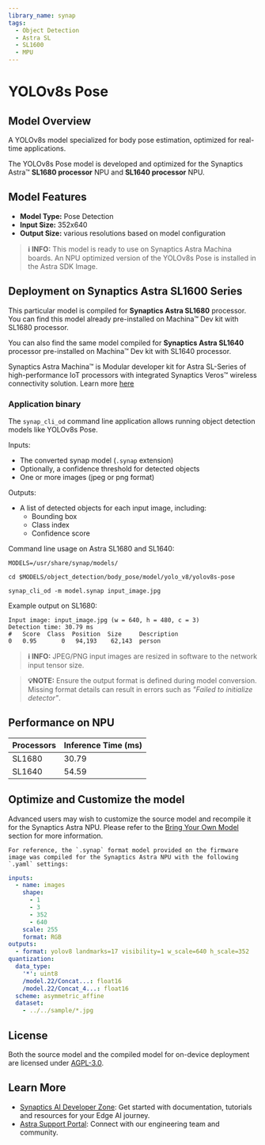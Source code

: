 ```yaml
---
library_name: synap
tags:
  - Object Detection
  - Astra SL
  - SL1600
  - MPU
---
```


  
# YOLOv8s Pose

## Model Overview


A YOLOv8s model specialized for body pose estimation, optimized for real-time applications.


The YOLOv8s Pose model  is developed and optimized for the Synaptics Astra™ **SL1680 processor** NPU and **SL1640 processor** NPU.

## Model Features
- **Model Type:** Pose Detection
- **Input Size:** 352x640
- **Output Size:** various resolutions based on model configuration

> **ℹ️ INFO:** 
> This model is ready to use on Synaptics Astra Machina boards. An NPU optimized version of the YOLOv8s Pose is installed in the Astra SDK Image.


## Deployment on Synaptics Astra SL1600 Series 

This particular model is compiled for **Synaptics Astra SL1680** processor. You can find this model already pre-installed on Machina™ Dev kit with SL1680 processor. 

You can also find the same model compiled for **Synaptics Astra SL1640** processor pre-installed on Machina™ Dev kit with SL1640 processor.

Synaptics Astra Machina™ is Modular developer kit for Astra SL-Series of high-performance IoT processors with integrated Synaptics Veros™ wireless connectivity solution. Learn more [here](https://www.synaptics.com/products/embedded-processors/astra-machina-foundation-series)

### Application binary

The `synap_cli_od` command line application allows running object detection models like YOLOv8s Pose.

Inputs:

* The converted synap model (`.synap` extension)
* Optionally, a confidence threshold for detected objects
* One or more images (jpeg or png format)

Outputs:

* A list of detected objects for each input image, including:
  - Bounding box
  - Class index
  - Confidence score

Command line usage on Astra SL1680 and SL1640:

```
MODELS=/usr/share/synap/models/

cd $MODELS/object_detection/body_pose/model/yolo_v8/yolov8s-pose

synap_cli_od -m model.synap input_image.jpg
```


Example output on SL1680:

```
Input image: input_image.jpg (w = 640, h = 480, c = 3)
Detection time: 30.79 ms
#   Score  Class  Position  Size     Description
0   0.95       0   94,193    62,143  person
```

> **ℹ️ INFO:**
> JPEG/PNG input images are resized in software to the network input tensor size. 


> **💡NOTE:**
> Ensure the output format is defined during model conversion. Missing format details can result in errors such as *"Failed to initialize detector"*.



## Performance on NPU 

| Processors      | Inference Time (ms) |
|-------------|--------------------|
| SL1680  | 30.79   |
| SL1640  | 54.59   |




## Optimize and Customize the model

Advanced users may wish to customize the source model and recompile it for the Synaptics Astra NPU. 
Please refer to the [Bring Your Own Model](https://developer.synaptics.com/docs/sl/tutorials/bring-your-own-model) section for more information.


    For reference, the `.synap` format model provided on the firmware image was compiled for the Synaptics Astra NPU with the following `.yaml` settings:

```yaml
inputs:
  - name: images
    shape:
      - 1
      - 3
      - 352
      - 640
    scale: 255
    format: RGB
outputs:
  - format: yolov8 landmarks=17 visibility=1 w_scale=640 h_scale=352
quantization:
  data_type:
    '*': uint8
    /model.22/Concat...: float16
    /model.22/Concat_4...: float16
  scheme: asymmetric_affine
  dataset:
    - ../../sample/*.jpg

```
    

## License

Both the source model and the compiled model for on-device deployment are licensed under [AGPL-3.0](https://github.com/ultralytics/ultralytics/blob/main/LICENSE).

## Learn More

- [Synaptics AI Developer Zone](https://developer.synaptics.com?utm_source=hf): Get started with documentation, tutorials and resources for your Edge AI journey.
- [Astra Support Portal](https://synacsm.atlassian.net/servicedesk/customer/portal/543?utm_source=hf): Connect with our engineering team and community.